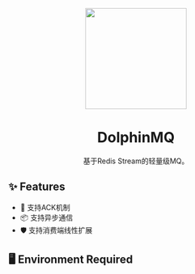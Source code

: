 <p align="center">
  <a>
    <img width="200" src="http://gitlab.econage.com/af-middleware/dolphinmq/blob/master/images/346D1179-B7AE-4ae2-9A8C-99F2915C1DBC.png">
  </a>
</p>

<h1 align="center">DolphinMQ</h1>

<div align="center">

基于Redis Stream的轻量级MQ。

</div>

## ✨ Features

- 🌈 支持ACK机制
- 📦 支持异步通信
- 🛡 支持消费端线性扩展

## 🖥 Environment Required



